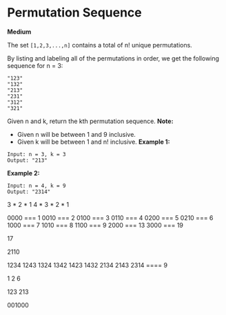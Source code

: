 # Permutation Sequence
**Medium**

The set `[1,2,3,...,n]` contains a total of n! unique permutations.

By listing and labeling all of the permutations in order, we get the following sequence for n = 3:
```
"123"
"132"
"213"
"231"
"312"
"321"
```
Given n and k, return the kth permutation sequence.
**Note:**
- Given n will be between 1 and 9 inclusive.
- Given k will be between 1 and n! inclusive.
**Example 1:**
```
Input: n = 3, k = 3
Output: "213"
```
**Example 2:**
```
Input: n = 4, k = 9
Output: "2314"
```
3 * 2 * 1
4 * 3 * 2 * 1

0000 === 1
0010 === 2
0100 === 3
0110 === 4
0200 === 5
0210 === 6
1000 === 7
1010 === 8
1100 === 9
2000 === 13
3000 === 19

17

2110

1234
1243
1324
1342
1423
1432
2134
2143
2314 ==== 9


1
2
6

123
213

001000